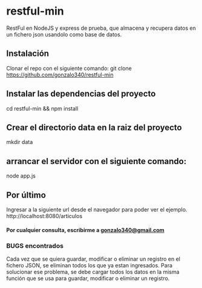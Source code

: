 # restful-min
RestFul en NodeJS y express de prueba, que almacena y recupera datos en un fichero json usandolo como base de datos.

## Instalación
Clonar el repo con el siguiente comando:
git clone https://github.com/gonzalo340/restful-min

## Instalar las dependencias del proyecto
cd restful-min && npm install

## Crear el directorio data en la raiz del proyecto
mkdir data

## arrancar el servidor con el siguiente comando:
node app.js

## Por último
Ingresar a la siguiente url desde el navegador para poder ver el ejemplo.
http://localhost:8080/articulos

#### Por cualquier consulta, escribirme a gonzalo340@gmail.com

### BUGS encontrados
Cada vez que se quiera guardar, modificar o eliminar un registro en el fichero JSON, se eliminan todos los que ya estan ingresados. Para solucionar ese problema, se debe cargar todos los datos en la misma función que se usa para guardar, modificar o eliminar un registro.
